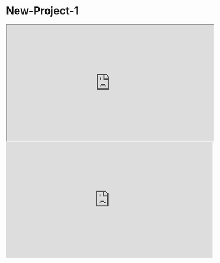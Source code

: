# New-Project-1

<iframe width="560" height="315" src="https://www.youtube.com/embed/vQGKAIaUlpk"></iframe>

<iframe width="560" height="315" src="https://www.youtube.com/embed/osWXkOtHFQ0" frameborder="0" allow="accelerometer; autoplay; encrypted-media; gyroscope; picture-in-picture" allowfullscreen></iframe>
